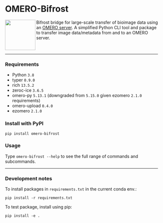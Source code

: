 # OMERO-Bifrost

<img align="left" width="100" height="100" src="https://github.com/qbicsoftware/omero-bifrost/blob/main/docs/images/bifrost_img.png?raw=true">

Bifrost bridge for large-scale transfer of bioimage data using an [OMERO server](https://omero.readthedocs.io/en/stable/). A simplified Python CLI tool and package to transfer image data/metadata from and to an OMERO server.

<br>

---

### Requirements

- Python `3.8`
- typer `0.9.0`
- rich `13.5.2`
- zeroc-ice `3.6.5`
- omero-py `5.13.1` (downgraded from `5.15.0` given ezomero `2.1.0` requirements)
- omero-upload `0.4.0`
- ezomero `2.1.0`


### Install with PyPI

`pip install omero-bifrost`

### Usage

Type `omero-bifrost --help` to see the full range of commands and subcommands.

---

### Development notes

To install packages in `requirements.txt` in the current conda env.:

`pip install -r requirements.txt`

To test package, install using pip:

`pip install -e .`

